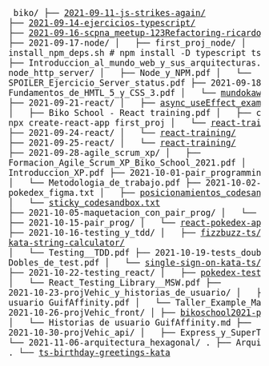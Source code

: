 <big><pre>
biko/
├── [2021-09-11-js-strikes-again/](https://github.com/jartigag/js-strikes-again)
├── [2021-09-14-ejercicios-typescript/](https://github.com/jartigag/ejercicios-typescript)
├── [2021-09-16-scpna_meetup-123Refactoring-ricardo_borillo](https://www.meetup.com/es-ES/Pamplona-Software-Crafters/events/280636502)
├── 2021-09-17-node/
│   ├── first_proj_node/
│   ├── install_npm_deps.sh                          # npm install -D typescript ts-node @types/node
│   ├── Introduccion_al_mundo_web_y_sus_arquitecturas.pdf
│   ├── node_http_server/
│   ├── Node_y_NPM.pdf
│   └── SPOILER_Ejercicio_Server_status.pdf
├── 2021-09-18-css/
│   ├── [frog-green.svg](https://flexboxfroggy.com)
│   ├── Fundamentos_de_HMTL_5_y_CSS_3.pdf
│   └── [mundokawaii_codesandbox.txt](https://codesandbox.io/s/static-template-html-forked-gdv6m)
├── 2021-09-21-react/
│   ├── [async_useEffect_example.js](https://codesandbox.io/s/react-hooks-usestate-and-useeffect-s61lo)
│   ├── Biko School - React training.pdf
│   ├── create_project_npx.sh                        # npx create-react-app first_proj
│   └── [react-training/](https://github.com/jartigag/react-training/tree/step0)
├── 2021-09-24-react/
│   └── [react-training/](https://github.com/jartigag/react-training/tree/mysolution-step1)
├── 2021-09-25-react/
│   └── [react-training/](https://github.com/jartigag/react-training/tree/mysolution-step2)
├── 2021-09-28-agile_scrum_xp/
│   ├── Formacion_Agile_Scrum_XP_Biko_School_2021.pdf
│   └── Introduccion_XP.pdf
├── 2021-10-01-pair_programming/
│   ├── [gilded-rose-ts/](https://github.com/Biko-School/gilded-rose-ts)
│   └── Metodologia_de_trabajo.pdf
├── 2021-10-02-maquetacion/
│   ├── pokedex_figma.txt
│   ├── [posicionamientos_codesandbox.txt](https://codesandbox.io/s/6-posicionamientos-u369l)
│   └── [sticky_codesandbox.txt](https://codesandbox.io/s/6-posicionamientos-u369l?file=/sticky.html)
├── 2021-10-05-maquetacion_con_pair_prog/
│   └── [react-pokedex-layout/](https://github.com/jartigag/react-pokedex-layout)
├── 2021-10-15-pair_prog/
│   └── [react-pokedex-api/](https://github.com/jartigag/react-pokedex-api)
├── 2021-10-16-testing_y_tdd/
│   ├── [fizzbuzz-ts/](https://github.com/jartigag/fizzbuzz-ts)
│   ├── [kata-string-calculator/](https://github.com/jartigag/kata-string-calculator)
│   └── Testing__TDD.pdf
├── 2021-10-19-tests_doubles/
│   ├── Dobles_de_test.pdf
│   └── [single-sign-on-kata-ts/](https://github.com/jartigag/single-sign-on-kata-ts)
├── 2021-10-22-testing_react/
│   ├── [pokedex-testing/](https://github.com/Biko-School/pokedex-testing)
│   └── React_Testing_Library__MSW.pdf
├── 2021-10-23-projVehic_y_historias_de_usuario/
│   ├── Historias de usuario GuifAffinity.pdf
│   └── Taller_Example_Mapping/
├── 2021-10-26-projVehic_front/
│   ├── [bikoschool2021-proyecto/](https://github.com/jartigag/bikoschool2021-proyecto)
│   └── Historias de usuario GuifAffinity.md
├── 2021-10-30-projVehic_api/
│   ├── Express_y_SuperTest_1.pdf
│   └── [semantic-commit-messages.md](https://gist.github.com/joshbuchea/6f47e86d2510bce28f8e7f42ae84c716)
└── 2021-11-06-arquitectura_hexagonal/
.   ├── Arquitectura_hexagonal.pdf
.   └── [ts-birthday-greetings-kata](https://github.com/jartigag/ts-birthday-greetings-kata)
</pre></big>
